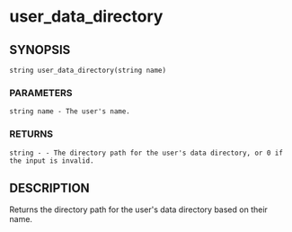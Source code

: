 # user_data_directory

## SYNOPSIS

    string user_data_directory(string name)

### PARAMETERS

    string name - The user's name.

### RETURNS

    string - - The directory path for the user's data directory, or 0 if the input is invalid.

## DESCRIPTION

Returns the directory path for the user's data directory based on
their name.
